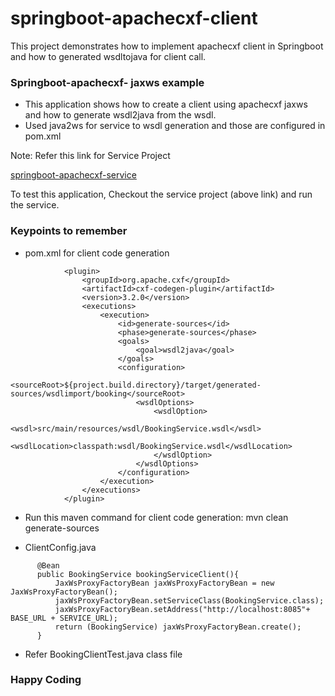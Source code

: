 # springboot-apachecxf-client
This project demonstrates how to implement apachecxf client in Springboot and how to generated wsdltojava for client call.

### Springboot-apachecxf- jaxws example ###

* This application shows how to create a client using apachecxf jaxws and how to generate wsdl2java from the wsdl.
* Used java2ws for service to wsdl generation and those are configured in pom.xml

Note: Refer this link for Service Project

[springboot-apachecxf-service](https://github.com/techragesh/springboot-apachecxf-service)

To test this application, Checkout the service project (above link) and run the service. 

### Keypoints to remember ###

* pom.xml for client code generation

```
            <plugin>
				<groupId>org.apache.cxf</groupId>
				<artifactId>cxf-codegen-plugin</artifactId>
				<version>3.2.0</version>
				<executions>
					<execution>
						<id>generate-sources</id>
						<phase>generate-sources</phase>
						<goals>
							<goal>wsdl2java</goal>
						</goals>
						<configuration>
							<sourceRoot>${project.build.directory}/target/generated-sources/wsdlimport/booking</sourceRoot>
							<wsdlOptions>
								<wsdlOption>
									<wsdl>src/main/resources/wsdl/BookingService.wsdl</wsdl>
									<wsdlLocation>classpath:wsdl/BookingService.wsdl</wsdlLocation>
								</wsdlOption>
							</wsdlOptions>
						</configuration>
					</execution>
				</executions>
			</plugin>

```

* Run this maven command for client code generation: mvn clean generate-sources

* ClientConfig.java

```
      @Bean
      public BookingService bookingServiceClient(){
          JaxWsProxyFactoryBean jaxWsProxyFactoryBean = new JaxWsProxyFactoryBean();
          jaxWsProxyFactoryBean.setServiceClass(BookingService.class);
          jaxWsProxyFactoryBean.setAddress("http://localhost:8085"+ BASE_URL + SERVICE_URL);
          return (BookingService) jaxWsProxyFactoryBean.create();
      }

```
* Refer BookingClientTest.java class file 

### Happy Coding ###